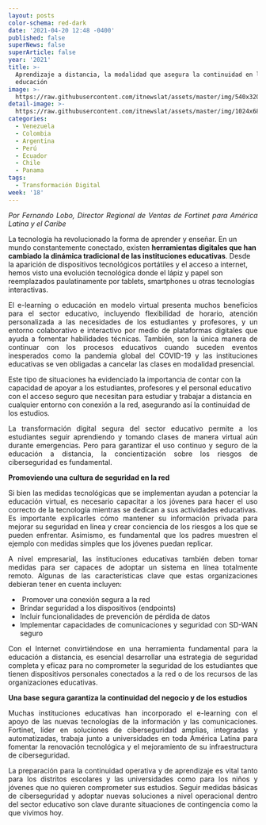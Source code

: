 ```yaml
---
layout: posts
color-schema: red-dark
date: '2021-04-20 12:48 -0400'
published: false
superNews: false
superArticle: false
year: '2021'
title: >-
  Aprendizaje a distancia, la modalidad que asegura la continuidad en la
  educación
image: >-
  https://raw.githubusercontent.com/itnewslat/assets/master/img/540x320/Educacion-VIrtual-p.jpg
detail-image: >-
  https://raw.githubusercontent.com/itnewslat/assets/master/img/1024x680/Educacion-VIrtual-g.jpg
categories:
  - Venezuela
  - Colombia
  - Argentina
  - Perú
  - Ecuador
  - Chile
  - Panama
tags:
  - Transformación Digital
week: '18'
---
```

<p style="text-align: justify;"><em>Por Fernando Lobo, Director Regional de Ventas de Fortinet para América Latina y el Caribe</em><em>

</em>La tecnología ha revolucionado la forma de aprender y enseñar. En un mundo constantemente conectado, existen <strong>herramientas digitales que han cambiado la dinámica tradicional de las instituciones educativas</strong>. Desde la aparición de dispositivos tecnológicos portátiles y el acceso a internet, hemos visto una evolución tecnológica donde el lápiz y papel son reemplazados paulatinamente por tablets, smartphones u otras tecnologías interactivas.</p>
<p style="text-align: justify;">El e-learning o educación en modelo virtual presenta muchos beneficios para el sector educativo, incluyendo flexibilidad de horario, atención personalizada a las necesidades de los estudiantes y profesores, y un entorno colaborativo e interactivo por medio de plataformas digitales que ayuda a fomentar habilidades técnicas. También, son la única manera de continuar con los procesos educativos cuando suceden eventos inesperados como la pandemia global del COVID-19 y las instituciones educativas se ven obligadas a cancelar las clases en modalidad presencial.

Este tipo de situaciones ha evidenciado la importancia de contar con la capacidad de apoyar a los estudiantes, profesores y el personal educativo con el acceso seguro que necesitan para estudiar y trabajar a distancia en cualquier entorno con conexión a la red, asegurando así la continuidad de los estudios.</p>
<p style="text-align: justify;">La transformación digital segura del sector educativo permite a los estudiantes seguir aprendiendo y tomando clases de manera virtual aún durante emergencias. Pero para garantizar el uso continuo y seguro de la educación a distancia, la concientización sobre los riesgos de ciberseguridad es fundamental.</p>
<p style="text-align: justify;"><strong>Promoviendo una cultura de seguridad en la red</strong></p>
<p style="text-align: justify;">Si bien las medidas tecnológicas que se implementan ayudan a potenciar la educación virtual, es necesario capacitar a los jóvenes para hacer el uso correcto de la tecnología mientras se dedican a sus actividades educativas. Es importante explicarles cómo mantener su información privada para mejorar su seguridad en línea y crear conciencia de los riesgos a los que se pueden enfrentar. Asimismo, es fundamental que los padres muestren el ejemplo con medidas simples que los jóvenes puedan replicar.</p>
<p style="text-align: justify;">A nivel empresarial, las instituciones educativas también deben tomar medidas para ser capaces de adoptar un sistema en línea totalmente remoto. Algunas de las características clave que estas organizaciones debieran tener en cuenta incluyen:</p>

<ul style="list-style-type: disc; text-align: justify;">
	<li> Promover una conexión segura a la red</li>
	<li>Brindar seguridad a los dispositivos (endpoints)</li>
	<li>Incluir funcionalidades de prevención de pérdida de datos</li>
	<li>Implementar capacidades de comunicaciones y seguridad con SD-WAN seguro</li>
</ul>
<p style="text-align: justify;">Con el Internet convirtiéndose en una herramienta fundamental para la educación a distancia, es esencial desarrollar una estrategia de seguridad completa y eficaz para no comprometer la seguridad de los estudiantes que tienen dispositivos personales conectados a la red o de los recursos de las organizaciones educativas.</p>
<p style="text-align: justify;"><strong>Una base segura garantiza la continuidad del negocio y de los estudios</strong></p>
<p style="text-align: justify;">Muchas instituciones educativas han incorporado el e-learning con el apoyo de las nuevas tecnologías de la información y las comunicaciones. Fortinet, líder en soluciones de ciberseguridad amplias, integradas y automatizadas, trabaja junto a universidades en toda América Latina para fomentar la renovación tecnológica y el mejoramiento de su infraestructura de ciberseguridad.</p>
<p style="text-align: justify;">La preparación para la continuidad operativa y de aprendizaje es vital tanto para los distritos escolares y las universidades como para los niños y jóvenes que no quieren comprometer sus estudios. Seguir medidas básicas de ciberseguridad y adoptar nuevas soluciones a nivel operacional dentro del sector educativo son clave durante situaciones de contingencia como la que vivimos hoy.</p>
